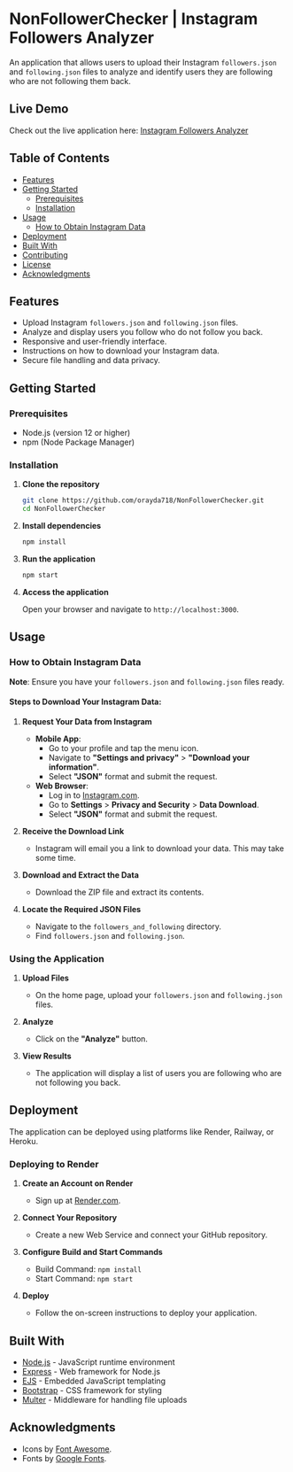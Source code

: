 # NonFollowerChecker | Instagram Followers Analyzer

An application that allows users to upload their Instagram `followers.json` and `following.json` files to analyze and identify users they are following who are not following them back.

## Live Demo

Check out the live application here: [Instagram Followers Analyzer](https://nonfollowerchecker.onrender.com)

## Table of Contents

- [Features](#features)
- [Getting Started](#getting-started)
  - [Prerequisites](#prerequisites)
  - [Installation](#installation)
- [Usage](#usage)
  - [How to Obtain Instagram Data](#how-to-obtain-instagram-data)
- [Deployment](#deployment)
- [Built With](#built-with)
- [Contributing](#contributing)
- [License](#license)
- [Acknowledgments](#acknowledgments)

## Features

- Upload Instagram `followers.json` and `following.json` files.
- Analyze and display users you follow who do not follow you back.
- Responsive and user-friendly interface.
- Instructions on how to download your Instagram data.
- Secure file handling and data privacy.

## Getting Started

### Prerequisites

- Node.js (version 12 or higher)
- npm (Node Package Manager)

### Installation

1. **Clone the repository**

   ```bash
   git clone https://github.com/orayda718/NonFollowerChecker.git
   cd NonFollowerChecker
   ```

2. **Install dependencies**

   ```bash
   npm install
   ```

3. **Run the application**

   ```bash
   npm start
   ```

4. **Access the application**

   Open your browser and navigate to `http://localhost:3000`.

## Usage

### How to Obtain Instagram Data

**Note**: Ensure you have your `followers.json` and `following.json` files ready.

#### Steps to Download Your Instagram Data:

1. **Request Your Data from Instagram**

   - **Mobile App**:
     - Go to your profile and tap the menu icon.
     - Navigate to **"Settings and privacy"** > **"Download your information"**.
     - Select **"JSON"** format and submit the request.
   - **Web Browser**:
     - Log in to [Instagram.com](https://www.instagram.com).
     - Go to **Settings** > **Privacy and Security** > **Data Download**.
     - Select **"JSON"** format and submit the request.

2. **Receive the Download Link**

   - Instagram will email you a link to download your data. This may take some time.

3. **Download and Extract the Data**

   - Download the ZIP file and extract its contents.

4. **Locate the Required JSON Files**

   - Navigate to the `followers_and_following` directory.
   - Find `followers.json` and `following.json`.

### Using the Application

1. **Upload Files**

   - On the home page, upload your `followers.json` and `following.json` files.

2. **Analyze**

   - Click on the **"Analyze"** button.

3. **View Results**

   - The application will display a list of users you are following who are not following you back.

## Deployment

The application can be deployed using platforms like Render, Railway, or Heroku.

### Deploying to Render

1. **Create an Account on Render**

   - Sign up at [Render.com](https://render.com).

2. **Connect Your Repository**

   - Create a new Web Service and connect your GitHub repository.

3. **Configure Build and Start Commands**

   - Build Command: `npm install`
   - Start Command: `npm start`

4. **Deploy**

   - Follow the on-screen instructions to deploy your application.

## Built With

- [Node.js](https://nodejs.org/) - JavaScript runtime environment
- [Express](https://expressjs.com/) - Web framework for Node.js
- [EJS](https://ejs.co/) - Embedded JavaScript templating
- [Bootstrap](https://getbootstrap.com/) - CSS framework for styling
- [Multer](https://github.com/expressjs/multer) - Middleware for handling file uploads

## Acknowledgments

- Icons by [Font Awesome](https://fontawesome.com/).
- Fonts by [Google Fonts](https://fonts.google.com/).
